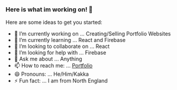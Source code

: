 ### Here is what im working on! 👋

Here are some ideas to get you started:

- 🔭 I’m currently working on ... Creating/Selling Portfolio Websites
- 🌱 I’m currently learning ... React and Firebase
- 👯 I’m looking to collaborate on ... React
- 🤔 I’m looking for help with ... Firebase
- 💬 Ask me about ... Anything
- 📫 How to reach me: ... [Portfolio](http://tylerh.dev)
- 😄 Pronouns: ... He/Him/Kakka
- ⚡ Fun fact: ... I am from North England

